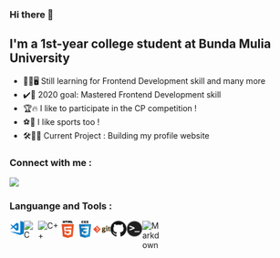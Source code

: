### Hi there 👋

## I'm a 1st-year college student at Bunda Mulia University
- 👦🏻🖥️ Still learning for Frontend Development skill and many more
- ✔️🌈 2020 goal: Mastered Frontend Development skill
- 🏆🔥 I like to participate in the CP competition !
- ⚽🏀 I like sports too !
- 🛠👨‍💻 Current Project : Building my profile website

### Connect with me : 
[<img align=left src="https://upload.wikimedia.org/wikipedia/commons/thumb/e/e7/Instagram_logo_2016.svg/1200px-Instagram_logo_2016.svg.png" width= 25px />][instagram]

<br />

### Languange and Tools : 
<img align=left alt="vs code" src="https://raw.githubusercontent.com/github/explore/80688e429a7d4ef2fca1e82350fe8e3517d3494d/topics/visual-studio-code/visual-studio-code.png" width= 25px />
<img align=left alt="C" src="https://www.pngkit.com/png/full/101-1010012_c-programming-icon-c-programming-language-logo.png" width= 25px />
<img align=left alt="C++" src="https://cdn.freebiesupply.com/logos/thumbs/1x/c-logo.png" width= 37px />
<img align=left alt="HTML"src="https://raw.githubusercontent.com/github/explore/80688e429a7d4ef2fca1e82350fe8e3517d3494d/topics/html/html.png" width= 30px />
<img align=left alt="CSS" src="https://raw.githubusercontent.com/github/explore/80688e429a7d4ef2fca1e82350fe8e3517d3494d/topics/css/css.png" width= 30px />
<img align=left alt="Git" src="https://raw.githubusercontent.com/github/explore/80688e429a7d4ef2fca1e82350fe8e3517d3494d/topics/git/git.png" width= 30px />
<img align=left alt="Github" src="https://raw.githubusercontent.com/github/explore/78df643247d429f6cc873026c0622819ad797942/topics/github/github.png" width= 28px />
<img align=left alt="Terminal" src="https://raw.githubusercontent.com/github/explore/80688e429a7d4ef2fca1e82350fe8e3517d3494d/topics/terminal/terminal.png" width= 28px />
<img align=left alt="Markdown" src="https://cdn.onlinewebfonts.com/svg/img_2398.png" width= 30px />

<br />

[instagram]: https://www.instagram.com/kitbertlau

